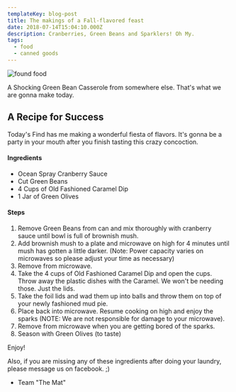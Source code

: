 ```yaml
---
templateKey: blog-post
title: The makings of a Fall-flavored feast
date: 2018-07-14T15:04:10.000Z
description: Cranberries, Green Beans and Sparklers! Oh My.
tags:
  - food
  - canned goods
---
```


![found food](/img/found-food.jpg)

A Shocking Green Bean Casserole from somewhere else. That's what we are gonna make today.

## A Recipe for Success

Today's Find has me making a wonderful fiesta of flavors. It's gonna be a party in your mouth after you finish tasting this crazy concoction.

#### Ingredients

* Ocean Spray Cranberry Sauce
* Cut Green Beans
* 4 Cups of Old Fashioned Caramel Dip
* 1 Jar of Green Olives

#### Steps

1. Remove Green Beans from can and mix thoroughly with cranberry sauce until bowl is full of brownish mush.
2. Add brownish mush to a plate and microwave on high for 4 minutes until mush has gotten a little darker. (Note: Power capacity varies on microwaves so please adjust your time as necessary)
3. Remove from microwave.
4. Take the 4 cups of Old Fashioned Caramel Dip and open the cups. Throw away the plastic dishes with the Caramel. We won't be needing those. Just the lids.
5. Take the foil lids and wad them up into balls and throw them on top of your newly fashioned mud pie.
6. Place back into microwave. Resume cooking on high and enjoy the sparks (NOTE: We are not responsible for damage to your microwave).
7. Remove from microwave when you are getting bored of the sparks.
8. Season with Green Olives (to taste)

Enjoy!

Also, if you are missing any of these ingredients after doing your laundry, please message us on facebook. ;)

- Team "The Mat"